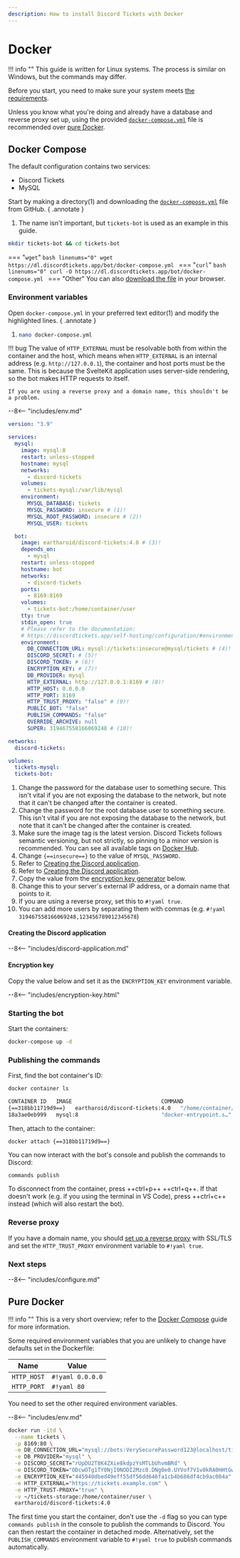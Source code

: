 ```yaml
---
description: How to install Discord Tickets with Docker
---
```


# Docker

!!! info ""
    This guide is written for Linux systems.
    The process is similar on Windows, but the commands may differ.

Before you start, you need to make sure your system meets [the requirements](../index.md#requirements).

Unless you know what you're doing and already have a database and reverse proxy set up,
using the provided [`docker-compose.yml`](https://dl.discordtickets.app/bot/docker-compose.yml) file is recommended over [pure Docker](#pure-docker).

## Docker Compose

The default configuration contains two services:

- Discord Tickets
- MySQL

Start by making a directory(1) and downloading the [`docker-compose.yml`](https://dl.discordtickets.app/bot/docker-compose.yml) file from GitHub.
{ .annotate }

1. The name isn't important, but `tickets-bot` is used as an example in this guide.


```bash linenums="0"
mkdir tickets-bot && cd tickets-bot
```

=== "`wget`"
    ```bash linenums="0"
    wget https://dl.discordtickets.app/bot/docker-compose.yml
    ```
=== "`curl`"
    ```bash linenums="0"
    curl -O https://dl.discordtickets.app/bot/docker-compose.yml
    ```
=== "Other"
    <!-- jsdelivr forces download -->
    You can also [download the file](https://dl.discordtickets.app/bot/docker-compose.yml) in your browser.

### Environment variables

Open `docker-compose.yml` in your preferred text editor(1) and modify the highlighted lines.
{ .annotate }

1. <!---->
    ```bash linenums="0"
    nano docker-compose.yml
    ```

!!! bug
    The value of `HTTP_EXTERNAL` must be resolvable both from within the container and the host,
    which means when `HTTP_EXTERNAL` is an internal address (e.g. `http://127.0.0.1`), the container and host ports must be the same.
    This is because the SvelteKit application uses server-side rendering, so the bot makes HTTP requests to itself.

    If you are using a reverse proxy and a domain name, this shouldn't be a problem.

--8<-- "includes/env.md"

<div class="annotate" markdown>


```yaml title="docker-compose.yml" hl_lines="14-15 19 35-38 40"
version: "3.9"

services:
  mysql:
    image: mysql:8
    restart: unless-stopped
    hostname: mysql
    networks:
      - discord-tickets
    volumes:
      - tickets-mysql:/var/lib/mysql
    environment:
      MYSQL_DATABASE: tickets
      MYSQL_PASSWORD: insecure # (1)!
      MYSQL_ROOT_PASSWORD: insecure # (2)!
      MYSQL_USER: tickets

  bot:
    image: eartharoid/discord-tickets:4.0 # (3)!
    depends_on:
      - mysql
    restart: unless-stopped
    hostname: bot
    networks:
      - discord-tickets
    ports:
      - 8169:8169
    volumes:
      - tickets-bot:/home/container/user
    tty: true
    stdin_open: true
    # Please refer to the documentation:
    # https://discordtickets.app/self-hosting/configuration/#environment-variables
    environment:
      DB_CONNECTION_URL: mysql://tickets:insecure@mysql/tickets # (4)!
      DISCORD_SECRET: # (5)!
      DISCORD_TOKEN: # (6)!
      ENCRYPTION_KEY: # (7)!
      DB_PROVIDER: mysql
      HTTP_EXTERNAL: http://127.0.0.1:8169 # (8)!
      HTTP_HOST: 0.0.0.0
      HTTP_PORT: 8169
      HTTP_TRUST_PROXY: "false" # (9)!
      PUBLIC_BOT: "false"
      PUBLISH_COMMANDS: "false"
      OVERRIDE_ARCHIVE: null
      SUPER: 319467558166069248 # (10)!

networks:
  discord-tickets:

volumes:
  tickets-mysql:
  tickets-bot:

```

</div>

1. Change the password for the database user to something secure.
    This isn't vital if you are not exposing the database to the network,
    but note that it can't be changed after the container is created.
2. Change the password for the root database user to something secure.
    This isn't vital if you are not exposing the database to the network,
    but note that it can't be changed after the container is created.
3. Make sure the image tag is the latest version.
    Discord Tickets follows semantic versioning, but not strictly, so pinning to a minor version is recommended.
    You can see all available tags on [Docker Hub](https://hub.docker.com/r/eartharoid/discord-tickets/tags).
4. Change `{==insecure==}` to the value of `MYSQL_PASSWORD`.
5. Refer to [Creating the Discord application](#creating-the-discord-application).
6. Refer to [Creating the Discord application](#creating-the-discord-application).
7. Copy the value from the [encryption key generator](#encryption-key) below.
8. Change this to your server's external IP address, or a domain name that points to it.
9. If you are using a reverse proxy, set this to `#!yaml true`.
10.  You can add more users by separating them with commas (e.g. `#!yaml 319467558166069248,123456789012345678`)

#### Creating the Discord application

--8<-- "includes/discord-application.md"

#### Encryption key

Copy the value below and set it as the `ENCRYPTION_KEY` environment variable.

--8<-- "includes/encryption-key.html"

### Starting the bot

Start the containers:

```bash linenums="0"
docker-compose up -d
```


### Publishing the commands

First, find the bot container's ID:

```bash linenums="0"
docker container ls
```


<div class="result" markdown>

```bash
CONTAINER ID   IMAGE                            COMMAND                  CREATED          STATUS          PORTS                            NAMES
{==318bb11719d9==}   eartharoid/discord-tickets:4.0   "/home/container/scripts/st…"   41 seconds ago   Up 37 seconds   80/tcp, 0.0.0.0:8080->8080/tcp   bot-bot-1
18a3ae0eb999   mysql:8                          "docker-entrypoint.s…"   41 seconds ago   Up 38 seconds   3306/tcp, 33060/tcp              bot-mysql-1
```

</div>

Then, attach to the container:

```bash linenums="0"
docker attach {==318bb11719d9==}
```

You can now interact with the bot's console and publish the commands to Discord:

```linenums="0"
commands publish
```

To disconnect from the container, press ++ctrl+p++ ++ctrl+q++.
If that doesn't work (e.g. if you using the terminal in VS Code), press ++ctrl+c++ instead (which will also restart the bot).

### Reverse proxy

If you have a domain name, you should [set up a reverse proxy](../reverse-proxy.md) with SSL/TLS
and set the `HTTP_TRUST_PROXY` environment variable to `#!yaml true`.

### Next steps

--8<-- "includes/configure.md"

## Pure Docker

!!! info ""
    This is a very short overview; refer to the [Docker Compose](#docker-compose) guide for more information.

Some required environment variables that you are unlikely to change have defaults set in the Dockerfile:

| Name            | Value              |
| --------------- | ------------------ |
| `HTTP_HOST`     | `#!yaml 0.0.0.0`   |
| `HTTP_PORT`     | `#!yaml 80`        |

You need to set the other required environment variables.

--8<-- "includes/env.md"

```bash title="Example"
docker run -itd \
  --name tickets \
  -p 8169:80 \
  -e DB_CONNECTION_URL="mysql://bots:VerySecurePassword123@localhost/tickets0" \
  -e DB_PROVIDER="mysql" \
  -e DISCORD_SECRET="rUpDU2T8K4ZXie8kdpzYsMTLbUhvmBRd" \
  -e DISCORD_TOKEN="ODcwOTg1TY0NjI0NODI2Mzc0.DNg0e0.UYVof7V1v0kRA0HHtGwXKA3UERxwANAZhQiA" \
  -e ENCRYPTION_KEY="445940dbed49eff55df56dd646fa1cb4b686df4cb9ac004a" \
  -e HTTP_EXTERNAL="https://tickets.example.com" \
  -e HTTP_TRUST-PROXY="true" \
  -v ~/tickets-storage:/home/container/user \
  eartharoid/discord-tickets:4.0
```

The first time you start the container, don't use the `-d` flag so you can type `commands publish` in the console to publish the commands to Discord.
You can then restart the container in detached mode.
Alternatively, set the `PUBLISH_COMMANDS` environment variable to `#!yaml true` to publish commands automatically.
